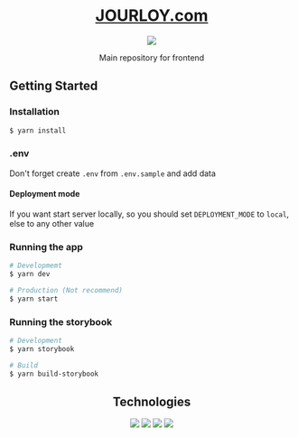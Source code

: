 <a href="https://jourloy.com/">
	<h1 align="center">
		JOURLOY.com
	</h1>
</a>

<p align="center">
	<a href="" target="_blank"><img src="https://img.shields.io/github/v/tag/jourloy-com/frontend?color=red&label=version&style=for-the-badge&labelColor=000000"/></a>
</p>

<p align="center">Main repository for frontend</p>

## Getting Started

### Installation

```bash
$ yarn install
```

### .env

Don't forget create `.env` from `.env.sample` and add data

#### Deployment mode

If you want start server locally, so you should set `DEPLOYMENT_MODE` to `local`, else to any other value

### Running the app

```bash
# Developmemt
$ yarn dev

# Production (Not recommend)
$ yarn start
```

### Running the storybook

```bash
# Development
$ yarn storybook

# Build
$ yarn build-storybook
```

<h2 align="center">
	Technologies
</h2>

<div align="center">
	<a href="" target="_blank"><img src="https://img.shields.io/static/v1?label=&message=TailwindCSS&logo=tailwindcss&style=for-the-badge&labelColor=000000&color=000000"/></a>
	<a href="" target="_blank"><img src="https://img.shields.io/static/v1?label=&message=Storybook&logo=storybook&style=for-the-badge&labelColor=000000&color=000000"/></a>
	<a href="" target="_blank"><img src="https://img.shields.io/static/v1?label=&message=Next.js&logo=next.js&style=for-the-badge&labelColor=000000&color=000000"/></a>
	<a href="" target="_blank"><img src="https://img.shields.io/static/v1?label=&message=Sentry&logo=sentry&style=for-the-badge&labelColor=000000&color=000000"/></a>
</div>
